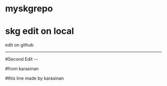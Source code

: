 # myskgrepo

# skg edit on local
 edit on github

-----

#Second Edit --


#from karasinan


#this line made by karasinan
